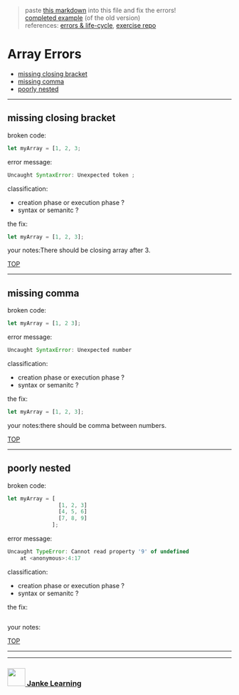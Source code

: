 > paste [this markdown](https://raw.githubusercontent.com/janke-learning/error-exercises/master/arrays.md) into this file and fix the errors!    
> [completed example](https://github.com/AlfiYusrina/hyf-javascript1/blob/master/week1/errors_solutions.MD)  (of the old version)  
> references: [errors & life-cycle](https://github.com/janke-learning/errors-and-life-cycle), [exercise repo](https://github.com/janke-learning/errors)

# Array Errors


* [missing closing bracket](#missing-closing-bracket)
* [missing comma](#missing-comma)
* [poorly nested](#poorly-nested)

---

## missing closing bracket

broken code:
```js
let myArray = [1, 2, 3;
```
error message:
```js
Uncaught SyntaxError: Unexpected token ;
```
classification:
* creation phase or execution phase ?
* syntax or semanitc ?

the fix:
```js
let myArray = [1, 2, 3];
```
your notes:There should be closing array after 3.

[TOP](#array-errors)

---

## missing comma

broken code:
```js
let myArray = [1, 2 3];
```
error message:
```js
Uncaught SyntaxError: Unexpected number
```
classification:
* creation phase or execution phase ?
* syntax or semanitc ?

the fix:
```js
let myArray = [1, 2, 3];
```
your notes:there should be comma between numbers.

[TOP](#array-errors)

---

## poorly nested

broken code:
```js
let myArray = [
                [1, 2, 3]
                [4, 5, 6]
                [7, 8, 9]
              ];
```
error message:
```js
Uncaught TypeError: Cannot read property '9' of undefined
    at <anonymous>:4:17
```
classification:
* creation phase or execution phase ?
* syntax or semanitc ?

the fix:
```js

```
your notes:

[TOP](#array-errors)


___
___
### <a href="http://janke-learning.org" target="_blank"><img src="https://user-images.githubusercontent.com/18554853/50098409-22575780-021c-11e9-99e1-962787adaded.png" width="40" height="40"></img> Janke Learning</a>
